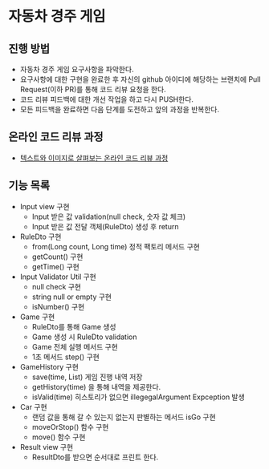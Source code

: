 # 자동차 경주 게임
## 진행 방법
* 자동차 경주 게임 요구사항을 파악한다.
* 요구사항에 대한 구현을 완료한 후 자신의 github 아이디에 해당하는 브랜치에 Pull Request(이하 PR)를 통해 코드 리뷰 요청을 한다.
* 코드 리뷰 피드백에 대한 개선 작업을 하고 다시 PUSH한다.
* 모든 피드백을 완료하면 다음 단계를 도전하고 앞의 과정을 반복한다.

## 온라인 코드 리뷰 과정
* [텍스트와 이미지로 살펴보는 온라인 코드 리뷰 과정](https://github.com/next-step/nextstep-docs/tree/master/codereview)

## 기능 목록
- Input view 구현
    - Input 받은 값 validation(null check, 숫자 값 체크)
    - Input 받은 값 전달 객체(RuleDto) 생성 후 return
- RuleDto 구현
  - from(Long count, Long time) 정적 팩토리 메서드 구현
  - getCount() 구현
  - getTime() 구현
- Input Validator Util 구현
  - null check 구현
  - string null or empty 구현
  - isNumber() 구현
- Game 구현
  - RuleDto를 통해 Game 생성
  - Game 생성 시 RuleDto validation  
  - Game 전체 실행 메서드 구현
  - 1초 메서드 step() 구현
- GameHistory 구현
   - save(time, List<Long>) 게임 진행 내역 저장
   - getHistory(time) 을 통해 내역을 제공한다.
   - isValid(time) 히스토리가 없으면 illegegalArgument Expception 발생
- Car 구현
  - 랜덤 값을 통해 갈 수 있는지 없는지 판별하는 메서드 isGo 구현
  - moveOrStop() 함수 구현
  - move() 함수 구현
- Result view 구현
  - ResultDto를 받으면 순서대로 프린트 한다.